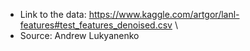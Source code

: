 * Link to the data: https://www.kaggle.com/artgor/lanl-features#test_features_denoised.csv \
* Source: Andrew Lukyanenko
